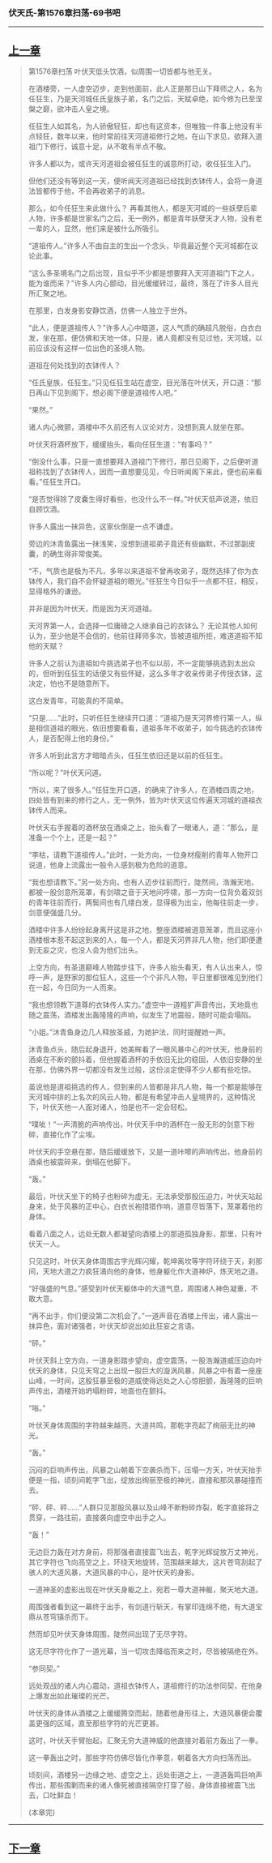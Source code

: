 ### 伏天氏-第1576章扫荡-69书吧

--------
[上一章](./dcdb531cf3ab0549cfdd2ece1145d136.md)
--------


>
>
>
>第1576章扫荡
>叶伏天低头饮酒，似周围一切皆都与他无关。
>
>在酒楼旁，一人虚空迈步，走到他面前，此人正是那日山下拜师之人，名为任狂生，乃是天河城任氏皇族子弟，名门之后，天赋卓绝，如今修为已至涅槃之巅，欲冲击人皇之境。
>
>任狂生人如其名，为人骄傲轻狂，却也有这资本，但唯独一件事上他没有半点轻狂，数年以来，他时常前往天河道祖修行之地，在山下求见，欲拜入道祖门下修行，诚意十足，从不敢有半点不敬。
>
>许多人都以为，或许天河道祖会被任狂生的诚意所打动，收任狂生入门。
>
>但他们还没有等到这一天，便听闻天河道祖已经找到衣钵传人，会将一身道法皆都传于他，不会再收弟子的消息。
>
>那么，如今任狂生来此做什么？
>再看其他人，都是天河城的一些妖孽后辈人物，许多都是世家名门之后，无一例外，都是青年妖孽天才人物，没有老一辈的人，显然，他们来是被什么所吸引。
>
>“道祖传人。”许多人不由自主的生出一个念头，毕竟最近整个天河城都在议论此事。
>
>“这么多圣境名门之后出现，且似乎不少都是想要拜入天河道祖门下之人，能为谁而来？”许多人内心颤动，目光缓缓转过，最终，落在了许多人目光所汇聚之地。
>
>在那里，白发身影安静饮酒，仿佛一人独立于世外。
>
>“此人，便是道祖传人？”许多人心中暗道，这人气质的确超凡脱俗，白衣白发，坐在那，便仿佛和天地一体，只是，诸人竟都没有见过他，天河城，以前应该没有这样一位出色的圣境人物。
>
>道祖在何处找到的衣钵传人？
>
>“任氏皇族，任狂生。”只见任狂生站在虚空，目光落在叶伏天，开口道：“那日再山下见到阁下，想必阁下便是道祖传人吧。”
>
>“果然。”
>
>诸人内心微颤，酒楼中不久前还有人议论对方，没想到真人就坐在那。
>
>叶伏天将酒杯放下，缓缓抬头，看向任狂生道：“有事吗？”
>
>“倒没什么事，只是一直想要拜入道祖门下修行，那日见阁下，之后便听道祖称找到了衣钵传人，因而一直想要见见，今日听闻阁下来此，便也前来看看。”任狂生开口。
>
>“是否觉得除了皮囊生得好看些，也没什么不一样。”叶伏天低声说道，依旧自顾饮酒。
>
>许多人露出一抹异色，这家伙倒是一点不谦虚。
>
>旁边的沐青鱼露出一抹浅笑，没想到道祖弟子竟还有些幽默，不过那副皮囊，的确生得非常俊美。
>
>“不，气质也是极为不凡，多年以来道祖不曾再收弟子，既然选择了你为衣钵传人，我们自不会怀疑道祖的眼光。”任狂生今日似乎一点都不狂，相反，显得格外的谦逊。
>
>并非是因为叶伏天，而是因为天河道祖。
>
>天河界第一人，会选择一位庸碌之人继承自己的衣钵么？
>无论其他人如何认为，至少他是不会信的，他前往拜师多次，皆被道祖所拒，难道道祖不知他的天赋？
>
>许多人之前认为道祖如今挑选弟子也不似以前，不一定能够挑选到太出众的，但听到任狂生的话便又有些怀疑，这么多年才收亲传弟子传授衣钵，这决定，怕也不是随意所下。
>
>这白发青年，可能真的不简单。
>
>“只是……”此时，只听任狂生继续开口道：“道祖乃是天河界修行第一人，纵是相信道祖的眼光，依旧想要看看，道祖多年不收弟子，如今挑选的衣钵传人，是否配得上他的身份。”
>
>许多人听到此言方才暗暗点头，任狂生依旧还是以前的任狂生。
>
>“所以呢？”叶伏天问道。
>
>“所以，来了很多人。”任狂生开口道，的确来了许多人，在酒楼四周之地，四处皆有到来的修行之人，无一例外，皆为叶伏天这位传遍天河城的道祖衣钵传人而来。
>
>叶伏天右手握着的酒杯放在酒桌之上，抬头看了一眼诸人，道：“那么，是准备一个个上，还是一起？”
>
>“李枯，请教下道祖传人。”此时，一处方向，一位身材瘦削的青年人物开口说道，他身上流露出一股令人感到极为危险的道意。
>
>“我也想请教下。”另一处方向，也有人迈步往前而行，陡然间，浩瀚天地，都被一股剑意所笼罩，有剑啸之音于天地间呼啸，那一方向一位背负着双剑的青年往前而行，两鬓间也有几缕白发，显得极为出尘，他每往前走一步，剑意便强盛几分。
>
>酒楼中许多人纷纷起身离开这是非之地，整座酒楼被道意笼罩，而且这座小酒楼根本惹不起这到来的人，每一个人，都是天河界非凡人物，他们即便遭到无妄之灾，也没人会为他们出头。
>
>上空方向，有圣道巅峰人物踏步往下，许多人抬头看天，有人认出来人，惊呼一声，是野家的那位狂人，这些一个个非凡人物，平日里都很难见到他们在一起，今日同为一人而来。
>
>“我也想领教下道尊的衣钵传人实力。”虚空中一道粗犷声音传出，天地竟也随之震荡，酒楼发出轰隆隆的声响，似发生了地震般，随时可能会塌陷。
>
>“小姐。”沐青鱼身边几人释放圣威，为她护法，同时提醒她一声。
>
>沐青鱼点头，随后起身退开，她美眸看了一眼风暴中心的叶伏天，他身前的酒桌在不断的颤抖着，但他握着酒杯的手依旧无比的稳固，人依旧安静的坐在那，仿佛外界一切都没有发生过般，这份淡定使得不少人都有些吃惊。
>
>虽说他是道祖挑选的传人，但到来的人皆都是非凡人物，每一个都是能够在天河城中排的上名次的风云人物，都是有希望冲击人皇境界的，这种情况下，叶伏天他一人面对诸人，怕是也不一定会轻松。
>
>“噗呲！”一声清脆的声响传出，叶伏天手中的酒杯在一股无形的剑意下粉碎，直接化作了尘埃。
>
>叶伏天的手空悬在那，随后缓缓放下，又是一道咔嚓的声响传出，他身前的酒桌也被震碎来，倒塌在他脚下。
>
>“轰。”
>
>最后，叶伏天坐下的椅子也粉碎为虚无，无法承受那股压迫力，叶伏天站起身来，处于风暴的正中心，白衣长袍猎猎作响，道意尽皆落下，笼罩着他的身体。
>
>看着八面之人，远处无数人都凝望向酒楼上的那道孤独身影，那里，只有叶伏天一人。
>
>只见这时，叶伏天身体周围古字光辉闪耀，乾坤离坎等字符环绕于天，刹那间，天地大道之力疯狂涌向他的身体，他身躯化作大道神炉，炼天地之道。
>
>“好强盛的气息。”感受到叶伏天躯体中的大道气息，周围诸人神色凝重，不敢大意。
>
>“再不出手，你们便没第二次机会了。”一道声音在酒楼上传出，诸人露出一抹异色，面对诸强者，叶伏天却说出如此狂妄之言语。
>
>“砰。”
>
>叶伏天斜上空方向，一道身影踏步望向，虚空震荡，一股浩瀚道威压迫向叶伏天的身体，只见天穹之上出现一股巨大的漩涡风暴，风暴之中有着一座座山峰，一时间，这股狂暴至极的道威使得远处之人心惊胆颤，轰隆隆的巨响声传出，酒楼开始坍塌粉碎，地面也在颤抖。
>
>“嗡。”
>
>叶伏天身体周围的字符越来越亮，大道共鸣，那乾字亮起了绚丽无比的神光。
>
>“轰。”
>
>沉闷的巨响声传出，风暴之山朝着下空袭杀而下，压塌一方天，叶伏天抬手便是一指，顷刻间乾字飞出，绽放出绚丽至极的神光，直接和那风暴碰撞而去。
>
>“砰、砰、砰……”人群只见那股风暴以及山峰不断粉碎炸裂，乾字直接将之贯穿，一路往前，直接袭向虚空中出手之人。
>
>“轰！”
>
>无边巨力轰在对方身前，将那强者直接震飞出去，乾字光辉绽放万丈神光，其它字符也飞向高空之上，环绕天地旋转，范围越来越大，这片苍穹刮起了骇人的大道风暴，大道风暴的中心，是叶伏天的身影。
>
>一道神圣的虚影出现在叶伏天身躯之上，宛若一尊大道神躯，聚天地大道。
>
>周围强者看到这一幕终于出手，有剑道行斩天，有掌印连绵不绝，有大道宝鼎从苍穹镇杀而下。
>
>然而却见叶伏天身体周围，陡然间出现了无尽字符。
>
>这无尽字符化作了一道光幕，当一切攻击降临而来之时，尽皆被隔绝在外。
>
>“参同契。”
>
>远处观战的诸人内心震动，道祖衣钵传人，道祖修行的功法参同契，在他身上爆发出如此璀璨的光芒。
>
>叶伏天的身体从酒楼之上缓缓腾空而起，随着他身形往上，大道风暴便会覆盖更强的区域，直至那些字符的光芒更甚。
>
>这时，叶伏天手臂抬起，汇聚无穷大道神威的他直接对着前方轰出了一拳。
>
>这一拳轰出之时，那些字符仿佛尽皆化作拳意，朝着各大方向扫荡而出。
>
>顷刻间，酒楼另一边缘之地、虚空之上，远处街道之上，一道道轰鸣巨响声传出，那些围剿而来的诸人像死被直接隔空打穿了般，身体直接被震飞出去，口吐鲜血！
>
>(本章完)
>
>

--------
[下一章](./1d6be40abab3cfcc27aac32c8eca56e5.md)
--------
